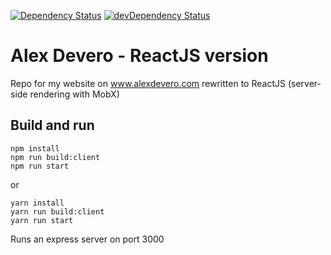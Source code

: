 <!-- [![Build Status](https://circleci.com/gh/alexdevero/alex-devero-website-react.svg?style=shield&circle-token=:circle-token)](https://circleci.com/gh/alexdevero/alex-devero-website-react/) -->
[![Dependency Status](https://david-dm.org/alexdevero/alex-devero-website-react.svg?style=flat)](https://david-dm.org/alexdevero/alex-devero-website-react)
[![devDependency Status](https://david-dm.org/alexdevero/alex-devero-website-react/dev-status.svg?style=flat)](https://david-dm.org/alexdevero/alex-devero-website-react?type=dev)

# Alex Devero - ReactJS version
Repo for my website on www.alexdevero.com rewritten to ReactJS (server-side rendering with MobX)

## Build and run
```
npm install
npm run build:client
npm run start
```
or
```
yarn install
yarn run build:client
yarn run start
```
Runs an express server on port 3000
